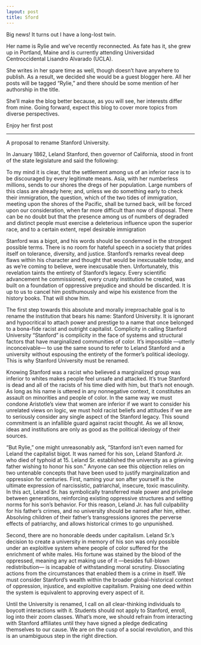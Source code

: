 ```yaml
---
layout: post
title: Sford
---
```



Big news! It turns out I have a long-lost twin. 

Her name is Rylie and we’ve recently reconnected. As fate has it, she grew up in Portland, Maine and is currently attending Universidad Centroccidental Lisandro Alvarado (UCLA). 

She writes in her spare time as well, though doesn’t have anywhere to publish. As a result, we decided she would be a guest blogger here. All her posts will be tagged “Rylie,” and there should be some mention of her authorship in the title. 

She’ll make the blog better because, as you will see, her interests differ from mine. Going forward, expect this blog to cover more topics from diverse perspectives. 

Enjoy her first post 

--- 

A proposal to rename Stanford University. 

In January 1862, Leland Stanford, then governor of California, stood in front of the state legislature and said the following: 

To my mind it is clear, that the settlement among us of an inferior race is to be discouraged by every legitimate means. Asia, with her numberless millions, sends to our shores the dregs of her population. Large numbers of this class are already here; and, unless we do something early to check their immigration, the question, which of the two tides of immigration, meeting upon the shores of the Pacific, shall be turned back, will be forced upon our consideration, when far more difficult than now of disposal. There can be no doubt but that the presence among us of numbers of degraded and distinct people must exercise a deleterious influence upon the superior race, and to a certain extent, repel desirable immigration

Stanford was a bigot, and his words should be condemned in the strongest possible terms. There is no room for hateful speech in a society that prides itself on tolerance, diversity, and justice. Stanford’s remarks reveal deep flaws within his character and thought that would be inexcusable today, and as we’re coming to believe, were inexcusable then. Unfortunately, this revelation taints the entirety of Stanford’s legacy. Every scientific advancement he commissioned, every crusty institution he created, was built on a foundation of oppressive prejudice and should be discarded. It is up to us to cancel him posthumously and wipe his existence from the history books. That will show him. 

The first step towards this absolute and morally irreproachable goal is to rename the institution that bears his name: Stanford University. It is ignorant and hypocritical to attach power and prestige to a name that once belonged to a bona-fide racist and outright capitalist. Complicity in calling Stanford University “Stanford” is complicity in the face of systems and structural factors that have marginalized communities of color. It’s impossible —utterly inconceivable— to use the same sound to refer to Leland Stanford and a university without espousing the entirety of the former’s political ideology. This is why Stanford University must be renamed. 

Knowing Stanford was a racist who believed a marginalized group was inferior to whites makes people feel unsafe and attacked. It’s true Stanford is dead and all of the racists of his time died with him, but that’s not enough. As long as his name is uttered in any nonnegative context, it constitutes an assault on minorities and people of color. In the same way we must condone Aristotle’s view that women are inferior if we want to consider his unrelated views on logic, we must hold racist beliefs and attitudes if we are to seriously consider any single aspect of the Stanford legacy. This sound commitment is an infallible guard against racist thought. As we all know, ideas and institutions are only as good as the political ideology of their sources. 

“But Rylie,” one might unreasonably ask, “Stanford isn’t even named for Leland the capitalist bigot. It was named for his son, Leland Stanford Jr. who died of typhoid at 15. Leland Sr. established the university as a grieving father wishing to honor his son.” Anyone can see this objection relies on two untenable concepts that have been used to justify marginalization and oppression for centuries. First, naming your son after yourself is the ultimate expression of narcissistic, patriarchal, insecure, toxic masculinity. In this act, Leland Sr. has symbolically transferred male power and privilege between generations, reinforcing existing oppressive structures and setting norms for his son’s behavior. For this reason, Leland Jr. has full culpability for his father’s crimes, and no university should be named after him, either. Absolving children of their father’s transgressions ignores the perverse effects of patriarchy, and allows historical crimes to go unpunished. 

Second, there are no honorable deeds under capitalism. Leland Sr.’s decision to create a university in memory of his son was only possible under an exploitive system where people of color suffered for the enrichment of white males. His fortune was stained by the blood of the oppressed, meaning any act making use of it —besides full-blown redistribution— is incapable of withstanding moral scrutiny. Dissociating actions from the circumstances that enabled them is a crime in itself. We must consider Stanford’s wealth within the broader global-historical context of oppression, injustice, and exploitive capitalism. Praising one deed within the system is equivalent to approving every aspect of it. 

Until the University is renamed, I call on all clear-thinking individuals to boycott interactions with it. Students should not apply to Stanford, enroll, log into their zoom classes. What’s more, we should refrain from interacting with Stanford affiliates until they have signed a pledge dedicating themselves to our cause. We are on the cusp of a social revolution, and this is an unambiguous step in the right direction. 
